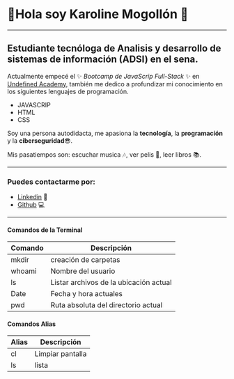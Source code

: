 # 👋Hola soy Karoline Mogollón :purple_heart:
----
## Estudiante tecnóloga de Analisis y desarrollo de sistemas de información (ADSI) en el sena. 

Actualmente empecé el ✨ _Bootcamp de JavaScrip Full-Stack_ ✨ en [Undefined Academy](https://github.com/undefined-academy), también me dedico a profundizar mi conocimiento en los siguientes lenguajes de programación.

- JAVASCRIP 
- HTML
- CSS

Soy una persona  autodidacta, me apasiona la **tecnología**, la **programación** y la **ciberseguridad**:sunglasses:.

Mis pasatiempos son:
escuchar musica :notes:, ver pelis :movie_camera:, leer libros :books:.

----
### Puedes contactarme por: 

- [Linkedin](https://www.linkedin.com/in/karoline-mogollon-/) 💼
- [Github](https://github.com/Karomogo26) :computer:

----
#### Comandos de la Terminal

| Comando | Descripción |
| ---------- | ---------- |
| mkdir  | creación de carpetas  |
| whoami  | Nombre del usuario  |
| ls  | Listar archivos de la ubicación actual  |
| Date  | Fecha y hora actuales  |
| pwd  | Ruta absoluta del directorio actual  |

#### Comandos Alias
 Alias | Descripción |
| ---------- | ---------- 
| cl  | Limpiar pantalla
| ls  | lista  |

